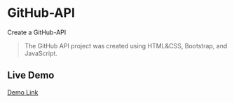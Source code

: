 # GitHub-API
Create a GitHub-API
>The GitHub API project was created using HTML&CSS, Bootstrap, and JavaScript. 

## Live Demo

[Demo Link](https://raw.githack.com/Takhmina175/Birthday-Card/main/index.html)
